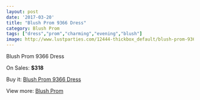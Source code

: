 ```yaml
---
layout: post
date: '2017-03-20'
title: "Blush Prom 9366 Dress"
category: Blush Prom
tags: ["dress","prom","charming","evening","blush"]
image: http://www.lustparties.com/12444-thickbox_default/blush-prom-9366-dress.jpg
---
```

Blush Prom 9366 Dress

On Sales: **$318**
<a href="https://www.lustparties.com/en/blush-prom/4612-blush-prom-9366-dress.html"><amp-img layout="responsive" width="600" height="600" src="//www.lustparties.com/12444-thickbox_default/blush-prom-9366-dress.jpg" alt="Blush Prom 9366 Dress 0" /></a>

Buy it: [Blush Prom 9366 Dress](https://www.lustparties.com/en/blush-prom/4612-blush-prom-9366-dress.html "Blush Prom 9366 Dress")

View more: [Blush Prom](https://www.lustparties.com/en/25-blush-prom "Blush Prom")